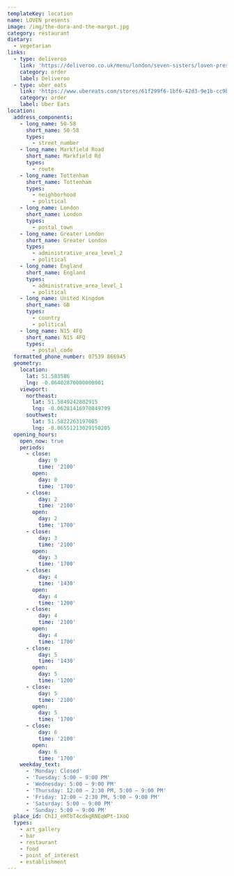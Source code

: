```yaml
---
templateKey: location
name: LOVEN presents
image: /img/the-dora-and-the-margot.jpg
category: restaurant
dietary:
  - vegetarian
links:
  - type: deliveroo
    link: 'https://deliveroo.co.uk/menu/london/seven-sisters/loven-presents'
    category: order
    label: Deliveroo
  - type: uber_eats
    link: 'https://www.ubereats.com/stores/61f299f6-1bf6-42d3-9e1b-cc9b0e91a3d4/'
    category: order
    label: Uber Eats
location:
  address_components:
    - long_name: 50-58
      short_name: 50-58
      types:
        - street_number
    - long_name: Markfield Road
      short_name: Markfield Rd
      types:
        - route
    - long_name: Tottenham
      short_name: Tottenham
      types:
        - neighborhood
        - political
    - long_name: London
      short_name: London
      types:
        - postal_town
    - long_name: Greater London
      short_name: Greater London
      types:
        - administrative_area_level_2
        - political
    - long_name: England
      short_name: England
      types:
        - administrative_area_level_1
        - political
    - long_name: United Kingdom
      short_name: GB
      types:
        - country
        - political
    - long_name: N15 4FQ
      short_name: N15 4FQ
      types:
        - postal_code
  formatted_phone_number: 07539 866945
  geometry:
    location:
      lat: 51.583586
      lng: -0.06402870000000001
    viewport:
      northeast:
        lat: 51.5849242802915
        lng: -0.06281416970849799
      southwest:
        lat: 51.5822263197085
        lng: -0.06551213029150205
  opening_hours:
    open_now: true
    periods:
      - close:
          day: 0
          time: '2100'
        open:
          day: 0
          time: '1700'
      - close:
          day: 2
          time: '2100'
        open:
          day: 2
          time: '1700'
      - close:
          day: 3
          time: '2100'
        open:
          day: 3
          time: '1700'
      - close:
          day: 4
          time: '1430'
        open:
          day: 4
          time: '1200'
      - close:
          day: 4
          time: '2100'
        open:
          day: 4
          time: '1700'
      - close:
          day: 5
          time: '1430'
        open:
          day: 5
          time: '1200'
      - close:
          day: 5
          time: '2100'
        open:
          day: 5
          time: '1700'
      - close:
          day: 6
          time: '2100'
        open:
          day: 6
          time: '1700'
    weekday_text:
      - 'Monday: Closed'
      - 'Tuesday: 5:00 – 9:00 PM'
      - 'Wednesday: 5:00 – 9:00 PM'
      - 'Thursday: 12:00 – 2:30 PM, 5:00 – 9:00 PM'
      - 'Friday: 12:00 – 2:30 PM, 5:00 – 9:00 PM'
      - 'Saturday: 5:00 – 9:00 PM'
      - 'Sunday: 5:00 – 9:00 PM'
  place_id: ChIJ_eHTbT4cdkgRNEqWPt-1XoQ
  types:
    - art_gallery
    - bar
    - restaurant
    - food
    - point_of_interest
    - establishment
---
```

